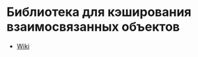 # Библиотека для кэширования взаимосвязанных объектов
- [Wiki](https://github.com/Nikita-Barabanov/UniversalCache/wiki)
